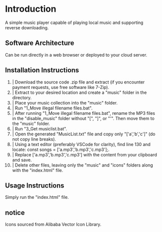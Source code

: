 # Introduction
A simple music player capable of playing local music and supporting reverse downloading.

## Software Architecture
Can be run directly in a web browser or deployed to your cloud server.

## Installation Instructions
1.  | Download the source code .zip file and extract (if you encounter payment requests, use free software like 7-Zip).
2.  | Extract to your desired location and create a "music" folder in the directory.
3.  | Place your music collection into the "music" folder.
4.  | Run "1_Move illegal filename files.bat".
5.  | After running "1_Move illegal filename files.bat", rename the MP3 files in the "disable_music" folder without "[", "]", or "'". Then move them to the "music" folder.
6.  | Run "3_Get musiclist.bat".
7.  | Open the generated "MusicList.txt" file and copy only "['a','b','c']" (do not copy line breaks).
8.  | Using a text editor (preferably VSCode for clarity), find line 130 and locate: const songs = ['a.mp3','b.mp3','c.mp3'];.
9.  | Replace ['a.mp3','b.mp3','c.mp3'] with the content from your clipboard and save.
10.  | Delete other files, leaving only the "music" and "icons" folders along with the "index.html" file.
## Usage Instructions
Simply run the "index.html" file.
## notice
Icons sourced from Alibaba Vector Icon Library.

